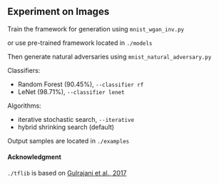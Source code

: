 ## Experiment on Images

Train the framework for generation using `mnist_wgan_inv.py`

or use pre-trained framework located in `./models`

Then generate natural adversaries using `mnist_natural_adversary.py`

Classifiers: 
- Random Forest (90.45%), `--classifier rf`
- LeNet (98.71%), `--classifier lenet`

Algorithms: 
- iterative stochastic search, `--iterative` 
- hybrid shrinking search (default)

Output samples are located in `./examples`

#### Acknowledgment
`./tflib` is based on [Gulrajani et al., 2017](https://github.com/igul222/improved_wgan_training)